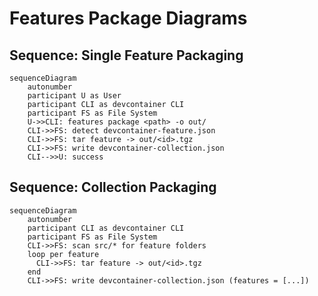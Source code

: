 # Features Package Diagrams

## Sequence: Single Feature Packaging
```mermaid
sequenceDiagram
    autonumber
    participant U as User
    participant CLI as devcontainer CLI
    participant FS as File System
    U->>CLI: features package <path> -o out/
    CLI->>FS: detect devcontainer-feature.json
    CLI->>FS: tar feature -> out/<id>.tgz
    CLI->>FS: write devcontainer-collection.json
    CLI-->>U: success
```

## Sequence: Collection Packaging
```mermaid
sequenceDiagram
    autonumber
    participant CLI as devcontainer CLI
    participant FS as File System
    CLI->>FS: scan src/* for feature folders
    loop per feature
      CLI->>FS: tar feature -> out/<id>.tgz
    end
    CLI->>FS: write devcontainer-collection.json (features = [...])
```

